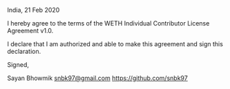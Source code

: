 India, 21 Feb 2020

I hereby agree to the terms of the WETH Individual Contributor License
Agreement v1.0.

I declare that I am authorized and able to make this agreement and sign this
declaration.

Signed,

Sayan Bhowmik snbk97@gmail.com https://github.com/snbk97
